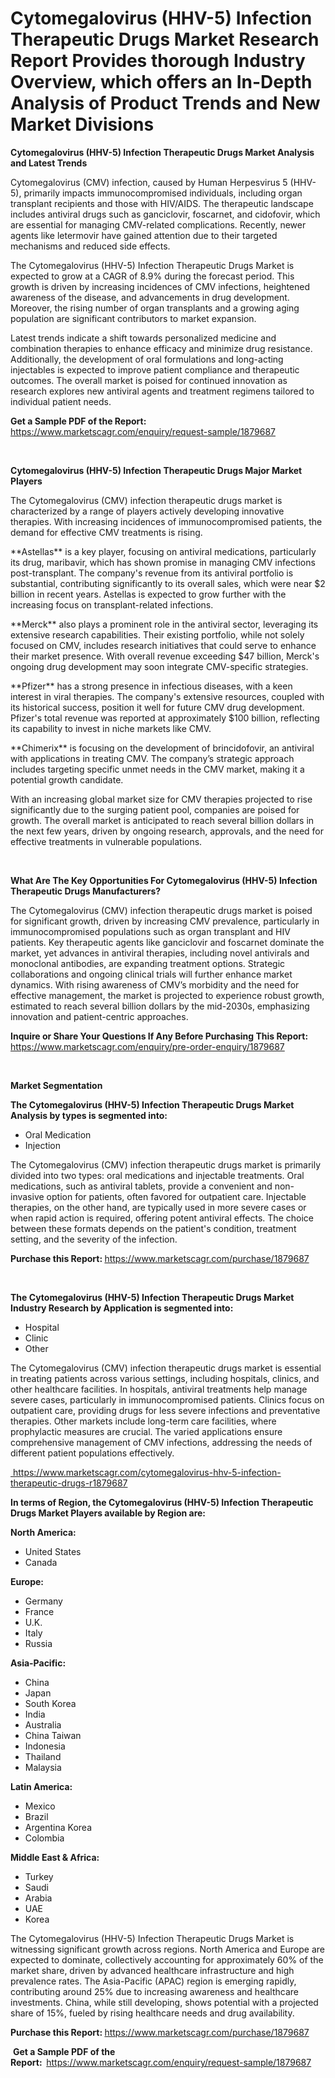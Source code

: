 <p><h1>Cytomegalovirus (HHV-5) Infection Therapeutic Drugs Market Research Report Provides thorough Industry Overview, which offers an In-Depth Analysis of Product Trends and New Market Divisions</h1></p><p><strong>Cytomegalovirus (HHV-5) Infection Therapeutic Drugs Market Analysis and Latest Trends</strong></p>
<p><p>Cytomegalovirus (CMV) infection, caused by Human Herpesvirus 5 (HHV-5), primarily impacts immunocompromised individuals, including organ transplant recipients and those with HIV/AIDS. The therapeutic landscape includes antiviral drugs such as ganciclovir, foscarnet, and cidofovir, which are essential for managing CMV-related complications. Recently, newer agents like letermovir have gained attention due to their targeted mechanisms and reduced side effects.</p><p>The Cytomegalovirus (HHV-5) Infection Therapeutic Drugs Market is expected to grow at a CAGR of 8.9% during the forecast period. This growth is driven by increasing incidences of CMV infections, heightened awareness of the disease, and advancements in drug development. Moreover, the rising number of organ transplants and a growing aging population are significant contributors to market expansion.</p><p>Latest trends indicate a shift towards personalized medicine and combination therapies to enhance efficacy and minimize drug resistance. Additionally, the development of oral formulations and long-acting injectables is expected to improve patient compliance and therapeutic outcomes. The overall market is poised for continued innovation as research explores new antiviral agents and treatment regimens tailored to individual patient needs.</p></p>
<p><strong>Get a Sample PDF of the Report:&nbsp;</strong> <a href="https://www.marketscagr.com/enquiry/request-sample/1879687?utm_campaign=2994&utm_medium=2&utm_source=Github&utm_content=ia&utm_term=13042025&utm_id=cytomegalovirus-hhv-5-infection-therapeutic-drugs">https://www.marketscagr.com/enquiry/request-sample/1879687</a></p>
<p>&nbsp;</p>
<p><strong>Cytomegalovirus (HHV-5) Infection Therapeutic Drugs Major Market Players</strong></p>
<p><p>The Cytomegalovirus (CMV) infection therapeutic drugs market is characterized by a range of players actively developing innovative therapies. With increasing incidences of immunocompromised patients, the demand for effective CMV treatments is rising.</p><p>**Astellas** is a key player, focusing on antiviral medications, particularly its drug, maribavir, which has shown promise in managing CMV infections post-transplant. The company's revenue from its antiviral portfolio is substantial, contributing significantly to its overall sales, which were near $2 billion in recent years. Astellas is expected to grow further with the increasing focus on transplant-related infections.</p><p>**Merck** also plays a prominent role in the antiviral sector, leveraging its extensive research capabilities. Their existing portfolio, while not solely focused on CMV, includes research initiatives that could serve to enhance their market presence. With overall revenue exceeding $47 billion, Merck's ongoing drug development may soon integrate CMV-specific strategies.</p><p>**Pfizer** has a strong presence in infectious diseases, with a keen interest in viral therapies. The company's extensive resources, coupled with its historical success, position it well for future CMV drug development. Pfizer's total revenue was reported at approximately $100 billion, reflecting its capability to invest in niche markets like CMV.</p><p>**Chimerix** is focusing on the development of brincidofovir, an antiviral with applications in treating CMV. The company’s strategic approach includes targeting specific unmet needs in the CMV market, making it a potential growth candidate.</p><p>With an increasing global market size for CMV therapies projected to rise significantly due to the surging patient pool, companies are poised for growth. The overall market is anticipated to reach several billion dollars in the next few years, driven by ongoing research, approvals, and the need for effective treatments in vulnerable populations.</p></p>
<p>&nbsp;</p>
<p><strong>What Are The Key Opportunities For Cytomegalovirus (HHV-5) Infection Therapeutic Drugs Manufacturers?</strong></p>
<p><p>The Cytomegalovirus (CMV) infection therapeutic drugs market is poised for significant growth, driven by increasing CMV prevalence, particularly in immunocompromised populations such as organ transplant and HIV patients. Key therapeutic agents like ganciclovir and foscarnet dominate the market, yet advances in antiviral therapies, including novel antivirals and monoclonal antibodies, are expanding treatment options. Strategic collaborations and ongoing clinical trials will further enhance market dynamics. With rising awareness of CMV’s morbidity and the need for effective management, the market is projected to experience robust growth, estimated to reach several billion dollars by the mid-2030s, emphasizing innovation and patient-centric approaches.</p></p>
<p><strong>Inquire or Share Your Questions If Any Before Purchasing This Report:</strong> <a href="https://www.marketscagr.com/enquiry/pre-order-enquiry/1879687?utm_campaign=2994&utm_medium=2&utm_source=Github&utm_content=ia&utm_term=13042025&utm_id=cytomegalovirus-hhv-5-infection-therapeutic-drugs">https://www.marketscagr.com/enquiry/pre-order-enquiry/1879687</a></p>
<p>&nbsp;</p>
<p><strong>Market Segmentation</strong></p>
<p><strong>The Cytomegalovirus (HHV-5) Infection Therapeutic Drugs Market Analysis by types is segmented into:</strong></p>
<p><ul><li>Oral Medication</li><li>Injection</li></ul></p>
<p><p>The Cytomegalovirus (CMV) infection therapeutic drugs market is primarily divided into two types: oral medications and injectable treatments. Oral medications, such as antiviral tablets, provide a convenient and non-invasive option for patients, often favored for outpatient care. Injectable therapies, on the other hand, are typically used in more severe cases or when rapid action is required, offering potent antiviral effects. The choice between these formats depends on the patient's condition, treatment setting, and the severity of the infection.</p></p>
<p><strong>Purchase this Report:&nbsp;</strong><a href="https://www.marketscagr.com/purchase/1879687?utm_campaign=2994&utm_medium=2&utm_source=Github&utm_content=ia&utm_term=13042025&utm_id=cytomegalovirus-hhv-5-infection-therapeutic-drugs">https://www.marketscagr.com/purchase/1879687</a></p>
<p>&nbsp;</p>
<p><strong>The Cytomegalovirus (HHV-5) Infection Therapeutic Drugs Market Industry Research by Application is segmented into:</strong></p>
<p><ul><li>Hospital</li><li>Clinic</li><li>Other</li></ul></p>
<p><p>The Cytomegalovirus (CMV) infection therapeutic drugs market is essential in treating patients across various settings, including hospitals, clinics, and other healthcare facilities. In hospitals, antiviral treatments help manage severe cases, particularly in immunocompromised patients. Clinics focus on outpatient care, providing drugs for less severe infections and preventative therapies. Other markets include long-term care facilities, where prophylactic measures are crucial. The varied applications ensure comprehensive management of CMV infections, addressing the needs of different patient populations effectively.</p></p>
<p><a href="https://www.marketscagr.com/cytomegalovirus-hhv-5-infection-therapeutic-drugs-r1879687?utm_campaign=2994&utm_medium=2&utm_source=Github&utm_content=ia&utm_term=13042025&utm_id=cytomegalovirus-hhv-5-infection-therapeutic-drugs">&nbsp;https://www.marketscagr.com/cytomegalovirus-hhv-5-infection-therapeutic-drugs-r1879687</a></p>
<p><strong>In terms of Region, the Cytomegalovirus (HHV-5) Infection Therapeutic Drugs Market Players available by Region are:</strong></p>
<p>
    <p> <strong> North America: </strong>
        <ul>
            <li>United States</li>
            <li>Canada</li>
        </ul>
        </p> 
    <p> <strong> Europe: </strong>
        <ul>
            <li>Germany</li>
            <li>France</li>
            <li>U.K.</li>
            <li>Italy</li>
            <li>Russia</li>
        </ul>
        </p> 
    <p> <strong> Asia-Pacific: </strong>
        <ul>
            <li>China</li>
            <li>Japan</li>
            <li>South Korea</li>
            <li>India</li>
            <li>Australia</li>
            <li>China Taiwan</li>
            <li>Indonesia</li>
            <li>Thailand</li>
            <li>Malaysia</li>
        </ul>
        </p> 
    <p> <strong> Latin America: </strong>
        <ul>
            <li>Mexico</li>
            <li>Brazil</li>
            <li>Argentina Korea</li>
            <li>Colombia</li>
        </ul>
        </p> 
    <p> <strong> Middle East & Africa: </strong>
        <ul>
            <li>Turkey</li>
            <li>Saudi</li>
            <li>Arabia</li>
            <li>UAE</li>
            <li>Korea</li>
        </ul>
    </p>
    </p>
<p><p>The Cytomegalovirus (HHV-5) Infection Therapeutic Drugs Market is witnessing significant growth across regions. North America and Europe are expected to dominate, collectively accounting for approximately 60% of the market share, driven by advanced healthcare infrastructure and high prevalence rates. The Asia-Pacific (APAC) region is emerging rapidly, contributing around 25% due to increasing awareness and healthcare investments. China, while still developing, shows potential with a projected share of 15%, fueled by rising healthcare needs and drug availability.</p></p>
<p><strong>Purchase this Report: </strong><a href="https://www.marketscagr.com/purchase/1879687?utm_campaign=2994&utm_medium=2&utm_source=Github&utm_content=ia&utm_term=13042025&utm_id=cytomegalovirus-hhv-5-infection-therapeutic-drugs">https://www.marketscagr.com/purchase/1879687</a></p>
<p>&nbsp;<strong>Get a Sample PDF of the Report:&nbsp;&nbsp;</strong><a href="https://www.marketscagr.com/enquiry/request-sample/1879687?utm_campaign=2994&utm_medium=2&utm_source=Github&utm_content=ia&utm_term=13042025&utm_id=cytomegalovirus-hhv-5-infection-therapeutic-drugs">https://www.marketscagr.com/enquiry/request-sample/1879687</a></p>
<p><strong></strong></p>
<p><p></p><p></p><p></p></p>